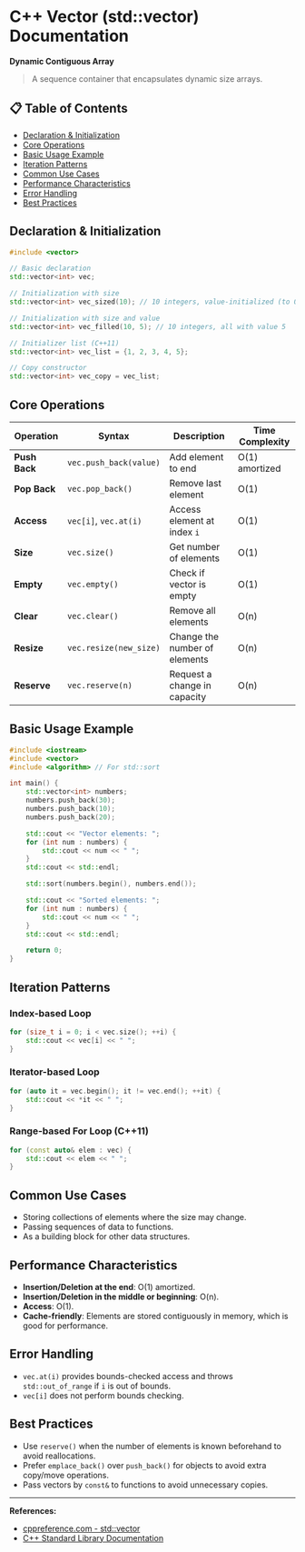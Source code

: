# C++ Vector (std::vector) Documentation

**Dynamic Contiguous Array**

> A sequence container that encapsulates dynamic size arrays.

## 📋 Table of Contents
- [Declaration & Initialization](#declaration--initialization)
- [Core Operations](#core-operations)
- [Basic Usage Example](#basic-usage-example)
- [Iteration Patterns](#iteration-patterns)
- [Common Use Cases](#common-use-cases)
- [Performance Characteristics](#performance-characteristics)
- [Error Handling](#error-handling)
- [Best Practices](#best-practices)

## Declaration & Initialization
```cpp
#include <vector>

// Basic declaration
std::vector<int> vec;

// Initialization with size
std::vector<int> vec_sized(10); // 10 integers, value-initialized (to 0)

// Initialization with size and value
std::vector<int> vec_filled(10, 5); // 10 integers, all with value 5

// Initializer list (C++11)
std::vector<int> vec_list = {1, 2, 3, 4, 5};

// Copy constructor
std::vector<int> vec_copy = vec_list;
```

## Core Operations

| Operation | Syntax | Description | Time Complexity |
|-----------|--------|-------------|-----------------|
| **Push Back** | `vec.push_back(value)` | Add element to end | O(1) amortized |
| **Pop Back** | `vec.pop_back()` | Remove last element | O(1) |
| **Access** | `vec[i]`, `vec.at(i)` | Access element at index `i` | O(1) |
| **Size** | `vec.size()` | Get number of elements | O(1) |
| **Empty** | `vec.empty()` | Check if vector is empty | O(1) |
| **Clear** | `vec.clear()` | Remove all elements | O(n) |
| **Resize** | `vec.resize(new_size)` | Change the number of elements | O(n) |
| **Reserve**| `vec.reserve(n)` | Request a change in capacity | O(n) |


## Basic Usage Example
```cpp
#include <iostream>
#include <vector>
#include <algorithm> // For std::sort

int main() {
    std::vector<int> numbers;
    numbers.push_back(30);
    numbers.push_back(10);
    numbers.push_back(20);

    std::cout << "Vector elements: ";
    for (int num : numbers) {
        std::cout << num << " ";
    }
    std::cout << std::endl;

    std::sort(numbers.begin(), numbers.end());

    std::cout << "Sorted elements: ";
    for (int num : numbers) {
        std::cout << num << " ";
    }
    std::cout << std::endl;

    return 0;
}
```

## Iteration Patterns

### Index-based Loop
```cpp
for (size_t i = 0; i < vec.size(); ++i) {
    std::cout << vec[i] << " ";
}
```

### Iterator-based Loop
```cpp
for (auto it = vec.begin(); it != vec.end(); ++it) {
    std::cout << *it << " ";
}
```

### Range-based For Loop (C++11)
```cpp
for (const auto& elem : vec) {
    std::cout << elem << " ";
}
```

## Common Use Cases

- Storing collections of elements where the size may change.
- Passing sequences of data to functions.
- As a building block for other data structures.

## Performance Characteristics

- **Insertion/Deletion at the end**: O(1) amortized.
- **Insertion/Deletion in the middle or beginning**: O(n).
- **Access**: O(1).
- **Cache-friendly**: Elements are stored contiguously in memory, which is good for performance.

## Error Handling

- `vec.at(i)` provides bounds-checked access and throws `std::out_of_range` if `i` is out of bounds.
- `vec[i]` does not perform bounds checking.

## Best Practices

- Use `reserve()` when the number of elements is known beforehand to avoid reallocations.
- Prefer `emplace_back()` over `push_back()` for objects to avoid extra copy/move operations.
- Pass vectors by `const&` to functions to avoid unnecessary copies.

---

**References:**
- [cppreference.com - std::vector](https://en.cppreference.com/w/cpp/container/vector)
- [C++ Standard Library Documentation](https://docs.microsoft.com/en-us/cpp/standard-library/)
